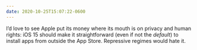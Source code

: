 ```yaml
---
date: 2020-10-25T15:07:22-0600
---
```


I’d love to see Apple put its money where its mouth is on privacy and human rights: iOS 15 should make it straightforward (even if not the *default*) to install apps from outside the App Store. Repressive regimes would hate it.
